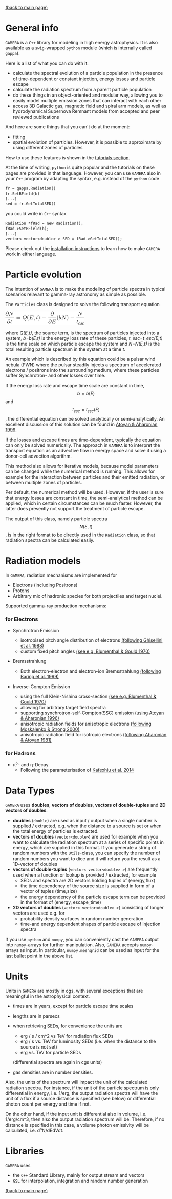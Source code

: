 [(back to main page)](main_page.md)

General info
============

`GAMERA` is a `C++` library for modeling in high energy astrophysics. It is also
available as a `swig`-wrapped `python` module (which is internally called `gappa`).

Here is a list of what you can do with it:
- calculate the spectral evolution of a particle population in the presence of
  time-dependent or constant injection, energy losses and particle escape
- calculate the radiation spectrum from a parent particle population
- do these things in an object-oriented and modular way, allowing you to easily
  model multiple emission zones that can interact with each other
- access 3D Galactic gas, magnetic field and spiral arm models, as well as hydrodynamical
  Supernova Remnant models from accepted and peer reviewed publications

And here are some things that you can't do at the moment:
- fitting
- spatial evolution of particles. However, it is possible to approximate by using
  different zones of particles

How to use these features is shown in the [tutorials section](tutorials_main.md).
 
At the time of writing, `python` is quite popular and the tutorials on these pages 
are provided in that language. However, you can use `GAMERA` also in your `C++` program
by adapting the syntax, e.g. instead of the `python` code
```
fr = gappa.Radiation()
fr.SetBField(b)
[...]
sed = fr.GetTotalSED()
```
you could write in `C++` syntax
```
Radiation *fRad = new Radiation();
fRad->SetBField(b);
[...]
vector< vector<double> > SED = fRad->GetTotalSED();
```
Please check out the [installation instructions](download_installation.md) to learn how to make `GAMERA` work
in either language.


Particle evolution
==================

The intention of `GAMERA` is to make the modeling of particle spectra in typical 
scenarios relavant to gamma-ray astronomy as simple as possible.
 
The `Particles` class is designed to solve the following transport equation
 
![dgl](DGL.png)
 
where _Q(E,t)_, the source term, is the spectrum of particles injected into a system, 
_b=b(E,t)_ is the energy loss rate of these particles, _t_esc_=_t_esc(E,t)_ is the time 
scale on which particle escape the system and _N_=_N(E,t)_ is the total resulting 
particle spectrum in the system at a time _t_. 

An example which is described by this equation could be a pulsar wind nebula (PWN) 
where the pulsar steadily injects a spectrum of accelerated electrons / positrons into 
the surrounding medium, where these particles suffer Synchrotron- and other losses 
over time.
 
If the energy loss rate and escape time scale are constant in time, $$b=b(E)$$ and  $$t_{esc}=t_{esc}(E)$$, 
the differential equation can be solved analytically or semi-analytically. 
An excellent discussion of this solution can be found in [Atoyan & Aharonian 1999](http://adsabs.harvard.edu/abs/1999MNRAS.302..253A).
 
If the losses and escape times are time-dependent, typically the equation can only be solved 
numerically. The approach in `GAMERA` is to interpret the transport equation as an 
advective flow in energy space and solve it using a donor-cell advection algorithm.
 
This method also allows for iterative models, because model parameters can be 
changed while the numerical method is running. This allows for example for the interaction between 
particles and their emitted radiation, or between multiple zones of particles.

Per default, the numerical method will be used. However, if the user is sure that
energy losses are constant in time, the semi-analytical method can be applied, 
which in certain circumstances can be much faster. However, the latter does presently
not support the treatment of particle escape.

The output of this class, namely particle spectra $$N(E,t)$$, is in the right format 
to be directly used in the `Radiation` class, so that radiation spectra can be calculated easily. 


Radiation models
================

In `GAMERA`, radiation mechanisms are implemented for
- Electrons (including Positrons)
- Protons 
- Arbitrary mix of hadronic species for both projectiles and target nuclei. 

Supported gamma-ray production mechanisms:

### for Electrons

- Synchrotron Emission
  - isotropised pitch angle distribution of electrons [(following Ghisellini et al. 1988)](http://adsabs.harvard.edu/abs/1988ApJ...334L...5G) 
  - custom fixed pitch angles [(see e.g. Blumenthal & Gould 1970)](http://adsabs.harvard.edu/abs/1970RvMP...42..237B)

- Bremsstrahlung
  - Both electron-electron and electron-ion Bremsstrahlung [(following Baring et al. 1999)](http://adsabs.harvard.edu/abs/1999ApJ...513..311B)

- Inverse-Compton Emission 
  - using the full Klein-Nishina cross-section [(see e.g. Blumenthal & Gould 1970)](http://adsabs.harvard.edu/abs/1970RvMP...42..237B)
  - allowing for arbitrary target field spectra
  - supporting synchrotron-self-Compton(SSC) emission [(using Atoyan & Aharonian 1996)](http://adsabs.harvard.edu/abs/1996MNRAS.278..525A)
  - anisotropic radiation fields for anisotropic electrons [(following Moskalenko & Strong 2000)](http://iopscience.iop.org/article/10.1086/308138/meta)
  - anisotropic radiation field for isotropic electrons [(following Aharonian & Atoyan 1981)](https://ui.adsabs.harvard.edu/abs/1981Ap%26SS..79..321A/abstract)

### for Hadrons

- π⁰- and η-Decay
  - Following the parameterisation of [Kafexhiu et al. 2014](http://adsabs.harvard.edu/abs/2014PhRvD..90l3014K)
 

Data Types
==========

`GAMERA` uses __doubles__, __vectors of doubles__, __vectors of double-tuples__ and __2D vectors of doubles__.
- __doubles__ (`double`) are used as input / output when a single number is supplied / extracted,
  e.g. when the distance to a source is set or when the total energy of particles
  is extracted.
- __vectors of doubles__ (`vector<double>`) are used for example when you want to calculate the radiation spectrum
  at a series of specific points in energy, which are supplied in this format.
  If you generate a string of random numbers with the `Utils`-class, you can specify
  the number of random numbers you want to dice and it will return you the result as
  a 1D-vector of doubles
- __vectors of double-tuples__ (`vector< vector<double> >`) are frequently used when a function or lookup is provided / extracted,
  for example 
  - SEDs and spectra are 2D vectors holding tuples of (energy,flux)
  - the time dependency of the source size is supplied in form of a vector of tuples
    (time,size)
  - the energy dependency of the particle escape term can be provided in the format
    of (energy, escape_time)
- __2D vectors of doubles__ (`vector< vector<double> >`) consisting of longer vectors are used e.g. for
  - probability density surfaces in random number generation
  - time-and energy dependent shapes of particle escape of injection spectra

If you use `python` and `numpy`, you can conveniently cast the `GAMERA` output
into `numpy`-arrays for further manipulation. Also, `GAMERA` accepts `numpy`-arrays
as input. In particular, `numpy.meshgrid` can be used as input for the last bullet point
in the above list.


Units 
=====

Units in `GAMERA` are mostly in cgs, with several exceptions that are meaningful
in the astrophysical context.

- times are in years, except for particle escape time scales
- lengths are in parsecs
- when retrieving SEDs, for convenience the units are
  - erg / s / cm^2 vs TeV for radiation flux SEDs
  - erg / s vs. TeV for luminosity SEDs (i.e. when the distance to the source is not set)
  - erg vs. TeV for particle SEDs

  (differential spectra are again in cgs units)
- gas densities are in number densities. 


Also, the units of the spectrum will impact the unit of the calculated radiation spectra.
For instance, if the unit of the particle spectrum is only differential in energy, 
i.e. 1/erg, the output radiation spectra will have the unit of a flux if a 
source distance is specified (see below) or differential photon count per energy and time if not. 

On the other hand, if the input unit is differential also in volume, i.e. 1/erg/cm^3, 
then also the output radiation spectrum will be. Therefore, if no distance is 
specified in this case, a volume photon emissivity will be calculated, i.e. d³N/dEdVdt. 

Libraries
=========

`GAMERA` uses 
- the `C++` Standard Library, mainly for output stream and vectors
- `GSL` for interpolation, integration and random number generation



[(back to main page)](main_page.md)


